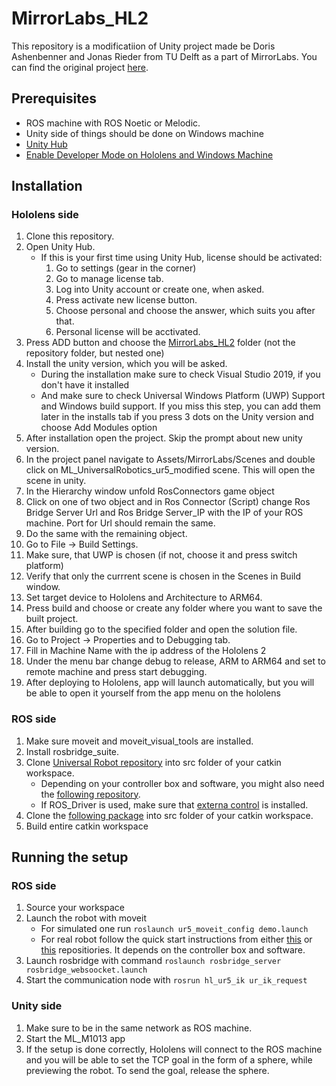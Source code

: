 # MirrorLabs_HL2

This repository is a modificatiion of Unity project made be Doris Ashenbenner and Jonas Rieder from TU Delft as a part of MirrorLabs. You can find the original project [here](https://data.4tu.nl/articles/software/Framework_for_the_publication_MirrorLabs_creating_similar_learning_environments_for_students_all_over_Europe_for_human-robot_coproduction/14186807).

## Prerequisites

- ROS machine with ROS Noetic or Melodic.
- Unity side of things should be done on Windows machine
- [Unity Hub](https://unity3d.com/get-unity/download)
- [Enable Developer Mode on Hololens and Windows Machine](https://docs.microsoft.com/en-us/windows/mixed-reality/develop/advanced-concepts/using-visual-studio?tabs=hl2)

## Installation

### Hololens side

1. Clone this repository.
2. Open Unity Hub.
    - If this is your first time using Unity Hub, license should be activated:
        1. Go to settings (gear in the corner)
        2. Go to manage license tab.
        3. Log into Unity account or create one, when asked.
        4. Press activate new license button.
        5. Choose personal and choose the answer, which suits you after that.
        6. Personal license will be acctivated.
3. Press ADD button and choose the [MirrorLabs_HL2](https://github.com/ut-ims-robotics/MirrorLabs_HL2/tree/main/MirrorLabs_HL2) folder (not the repository folder, but nested one)
4. Install the unity version, which you will be asked.
    - During the installation make sure to check Visual Studio 2019, if you don't have it installed
    - And make sure to check Universal Windows Platform (UWP) Support and Windows build support. If you miss this step, you can add them later in the installs tab if you press 3 dots on the Unity version and choose Add Modules option
5. After installation open the project. Skip the prompt about new unity version.
6. In the project panel navigate to Assets/MirrorLabs/Scenes and double click on ML_UniversalRobotics_ur5_modified scene. This will open the scene in unity.
7. In the Hierarchy window unfold RosConnectors game object
8. Click on one of two object and in Ros Connector (Script) change Ros Bridge Server Url and Ros Bridge Server_IP with the IP of your ROS machine. Port for Url should remain the same.
9. Do the same with the remaining object.
10. Go to File -> Build Settings.
11. Make sure, that UWP is chosen (if not, choose it and press switch platform)
12. Verify that only the currrent scene is chosen in the Scenes in Build window.
13. Set target device to Hololens and Architecture to ARM64.
14. Press build and choose or create any folder where you want to save the built project.
15. After building go to the specified folder and open the solution file.
16. Go to Project -> Properties and to Debugging tab.
17. Fill in Machine Name with the ip address of the Hololens 2
18. Under the menu bar change debug to release, ARM to ARM64 and set to remote machine and press start debugging.
19. After deploying to Hololens, app will launch automatically, but you will be able to open it yourself from the app menu on the hololens

### ROS side

1. Make sure moveit and moveit_visual_tools are installed.
2. Install rosbridge_suite.
3. Clone [Universal Robot repository](https://github.com/ros-industrial/universal_robot) into src folder of your catkin workspace.
    - Depending on your controller box and software, you might also need the [following repository](https://github.com/UniversalRobots/Universal_Robots_ROS_Driver).
    - If ROS_Driver is used, make sure that [externa control](https://github.com/UniversalRobots/Universal_Robots_ROS_Driver/blob/master/ur_robot_driver/doc/install_urcap_cb3.md) is installed.
4. Clone the [following package](https://github.com/ut-ims-robotics/hl_ur5_ik) into src folder of your catkin workspace.
5. Build entire catkin workspace

## Running the setup

### ROS side

1. Source your workspace
2. Launch the robot with moveit
    - For simulated one run `roslaunch ur5_moveit_config demo.launch`
    - For real robot follow the quick start instructions from either [this](https://github.com/ros-industrial/universal_robot) or [this](https://github.com/UniversalRobots/Universal_Robots_ROS_Driver) repositiories. It depends on the controller box and software.
3. Launch rosbridge with command `roslaunch rosbridge_server rosbridge_websoocket.launch`
4. Start the communication node with `rosrun hl_ur5_ik ur_ik_request`

### Unity side

1. Make sure to be in the same network as ROS machine.
2. Start the ML_M1013 app
3. If the setup is done correctly,  Hololens will connect to the ROS machine and you will be able to set the TCP goal in the form of a sphere, while previewing the robot. To send the goal, release the sphere.
